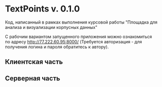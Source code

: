 # TextPoints v. 0.1.0

Код, написанный в рамках выполнения курсовой работы "Площадка для анализа и визуализации корпусных данных"

С рабочим вариантом запущенного приложения можно ознакомиться по адресу http://77.222.60.95:8000/ (Требуется авторизация - для получения логина и пароля обратитесь к автору).

## Клиентская часть


## Серверная часть



